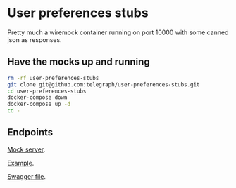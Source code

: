 # User preferences stubs
Pretty much a wiremock container running on port 10000 with some canned json as responses.

## Have the mocks up and running
```sh
rm -rf user-preferences-stubs
git clone git@github.com:telegraph/user-preferences-stubs.git
cd user-preferences-stubs
docker-compose down
docker-compose up -d
cd -
```

## Endpoints

[Mock server](https://user-preferences-stubs-preprod.api-platforms-preprod.telegraph.co.uk/__admin/mappings).

[Example](https://user-preferences-stubs-preprod.api-platforms-preprod.telegraph.co.uk/mytelegraph/v0.3.0/user/my2ws23gnjvhkntngr2dcytmgeygindk/preferences/save/articles).

[Swagger file](https://github.com/telegraph/platforms-swagger-specs/blob/master/user-preferences-swagger.json).